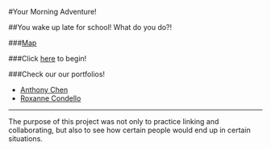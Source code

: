 #Your Morning Adventure!

##You wake up late for school! What do you do?!

###[Map](https://docs.google.com/drawings/d/1IRpTWSD5gCvuBltylx0-xb9OzWeCbWMUb4TpDW35pv4)

###Click [here](Choices/start.md) to begin!

###Check our our portfolios!
* [Anthony Chen](https://sites.google.com/a/hstat.org/anthonyc8420sep11)
* [Roxanne Condello](https://sites.google.com/a/hstat.org/roxannec1086sep11/)
---
The purpose of this project was not only to practice linking and collaborating, but also to see how certain people would end up in certain situations.